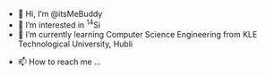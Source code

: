 - 👋 Hi, I’m @itsMeBuddy
- 👀 I’m interested in <sup>14</sup>Si
- 🌱 I’m currently learning Computer Science Engineering from KLE Technological University, Hubli
<!-- - 💞️ I’m looking to collaborate on  -->
- 📫 How to reach me ...

<!---
itsMeBuddy/itsMeBuddy is a ✨ special ✨ repository because its `README.md` (this file) appears on your GitHub profile.
You can click the Preview link to take a look at your changes.
--->
